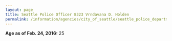 ```yaml
---
layout: page
title: Seattle Police Officer 8323 Vrndavana D. Holden
permalink: /information/agencies/city_of_seattle/seattle_police_department/copbook/8323/
---
```


**Age as of Feb. 24, 2016:** 25
